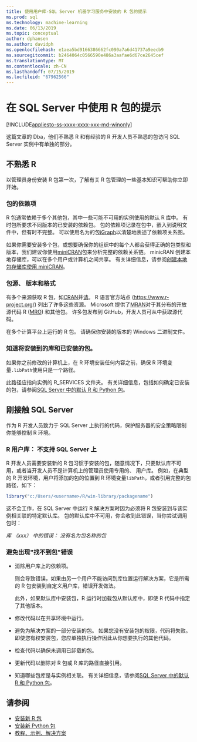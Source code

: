 ```yaml
---
title: 使用用户库-SQL Server 机器学习服务中安装的 R 包的提示
ms.prod: sql
ms.technology: machine-learning
ms.date: 06/13/2019
ms.topic: conceptual
author: dphansen
ms.author: davidph
ms.openlocfilehash: e1aea5bd9166386662fc090a7a6d41737a9eecb9
ms.sourcegitcommit: b2464064c0566590e486a3aafae6d67ce2645cef
ms.translationtype: MT
ms.contentlocale: zh-CN
ms.lasthandoff: 07/15/2019
ms.locfileid: "67962566"
---
```

# <a name="tips-for-using-r-packages-in-sql-server"></a>在 SQL Server 中使用 R 包的提示
[!INCLUDE[appliesto-ss-xxxx-xxxx-xxx-md-winonly](../../includes/appliesto-ss-xxxx-xxxx-xxx-md-winonly.md)]

这篇文章的 Dba，他们不熟悉 R 和有经验的 R 开发人员不熟悉的包访问 SQL Server 实例中有单独的部分。

## <a name="new-to-r"></a>不熟悉 R

以管理员身份安装 R 包第一次，了解有关 R 包管理的一些基本知识可帮助你立即开始。

### <a name="package-dependencies"></a>包的依赖项

R 包通常依赖于多个其他包，其中一些可能不可用的实例使用的默认 R 库中。 有时包所要求不同版本的已安装的依赖包。 包的依赖项记录在包中，嵌入到说明文件中，但有时不完整。 可以使用名为的包[iGraph](https://igraph.org/r/)以清楚地表述了依赖项关系图。

如果你需要安装多个包，或想要确保你的组织中的每个人都会获得正确的包类型和版本，我们建议你使用[miniCRAN](https://mran.microsoft.com/package/miniCRAN)包来分析完整的依赖关系链。 minicRAN 创建本地存储库，可以在多个用户或计算机之间共享。 有关详细信息，请参阅[创建本地包存储库使用 miniCRAN](create-a-local-package-repository-using-minicran.md)。

### <a name="package-sources-versions-and-formats"></a>包源、 版本和格式

有多个来源获取 R 包，如[CRAN](https://cran.r-project.org/)并[请](https://www.bioconductor.org/)。 R 语言官方站点 (<https://www.r-project.org/>) 列出了许多这些资源。 Microsoft 提供了[MRAN](https://mran.microsoft.com/)对于其分布的开放源代码 R ([MRO](https://mran.microsoft.com/open)) 和其他包。 许多包发布到 GitHub，开发人员可从中获取源代码。

在多个计算平台上运行的 R 包。 请确保你安装的版本的 Windows 二进制文件。

### <a name="know-which-library-you-are-installing-to-and-which-packages-are-already-installed"></a>知道将安装到的库和已安装的包。

如果你之前修改的计算机上，在 R 环境安装任何内容之前，确保 R 环境变量`.libPath`使用只是一个路径。

此路径应指向实例的 R_SERVICES 文件夹。 有关详细信息，包括如何确定已安装的包，请参阅[SQL Server 中的默认 R 和 Python 包](../package-management/default-packages.md)。

## <a name="new-to-sql-server"></a>刚接触 SQL Server

作为 R 开发人员致力于 SQL Server 上执行的代码，保护服务器的安全策略限制你能够控制 R 环境。

### <a name="r-user-libraries-not-supported-on-sql-server"></a>R 用户库： 不支持 SQL Server 上

R 开发人员需要安装新的 R 包习惯于安装的包，随意情况下，只要默认库不可用，或者当开发人员不是计算机上的管理员使用专用的、 用户库。 例如，在典型的 R 开发环境，用户将添加的包的位置到 R 环境变量`libPath`，或者引用完整的包路径，如下：

```R
library("c:/Users/<username>/R/win-library/packagename")
```

这不会工作，在 SQL Server 中运行 R 解决方案时因为必须将 R 包安装到与该实例相关联的特定默认库。 包的默认库中不可用，你会收到此错误，当你尝试调用包时：

*库 （xxx） 中的错误： 没有名为包名称的包*

### <a name="avoid-package-not-found-errors"></a>避免出现"找不到包"错误

+ 消除用户库上的依赖项。 

    则会导致错误，如果由另一个用户不能访问到库位置运行解决方案，它是所需的 R 包安装到自定义用户库，错误开发做法。

    此外，如果默认库中安装包，R 运行时加载包从默认库中，即使 R 代码中指定了其他版本。

+ 修改代码以在共享环境中运行。

+ 避免为解决方案的一部分安装的包。 如果您没有安装包的权限，代码将失败。 即使您有权安装包，您应单独执行操作因此从你想要执行的其他代码。

+ 检查代码以确保未调用已卸载的包。

+ 更新代码以删除对 R 包或 R 库的路径直接引用。 

+ 知道哪些包库是与实例相关联。 有关详细信息，请参阅[SQL Server 中的默认 R 和 Python 包](../package-management/default-packages.md)。

## <a name="see-also"></a>请参阅

+ [安装新 R 包](install-additional-r-packages-on-sql-server.md)
+ [安装新 Python 包](../python/install-additional-python-packages-on-sql-server.md)
+ [教程、示例、解决方案](../tutorials/machine-learning-services-tutorials.md)